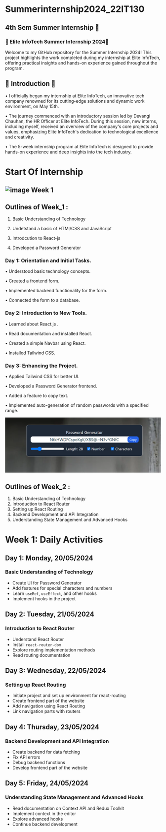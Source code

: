 # Summerinternship2024_22IT130

## 4th Sem Summer Internship 🥇

### 🌟 Elite InfoTech Summer Internship 2024🌟

Welcome to my GitHub repository for the Summer Internship 2024! This project highlights the work completed during my internship at Elite InfoTech, offering practical insights and hands-on experience gained throughout the program.

## 🚀 Introduction 🚀

• I officially began my internship at Elite InfoTech, an innovative tech company renowned for its cutting-edge solutions and dynamic work environment, on May 15th.

• The journey commenced with an introductory session led by Devangi Chauhan, the HR Officer at Elite InfoTech. During this session, new interns, including myself, received an overview of the company's core projects and values, emphasizing Elite InfoTech's dedication to technological excellence and creativity.

• The 5-week internship program at Elite InfoTech is designed to provide hands-on experience and deep insights into the tech industry.

# Start Of Internship

## ![image](https://github.com/prem028/summerinternship2024_22IT127/assets/121212405/510f2fa7-4caa-4c25-bbfe-133b023acc49) Week 1

## Outlines of Week_1 :

1. Basic Understanding of Technology

2. Undetstand a basic of HTMl/CSS and JavaScript

3. Introdcution to React-js

4. Developed a Password Generator

### Day 1: Orientation and Initial Tasks.

• Understood basic technology concepts.

• Created a frontend form.

• Implemented backend functionality for the form.

• Connected the form to a database.

### Day 2: Introduction to New Tools.

• Learned about React.js .

• Read documentation and installed React.

• Created a simple Navbar using React.

• Installed Tailwind CSS.

### Day 3: Enhancing the Project.

• Applied Tailwind CSS for better UI.

• Developed a Password Generator frontend.

• Added a feature to copy text.

• Implemented auto-generation of random passwords with a specified range.

![image](https://github.com/jayu6624/blog-react-backend/blob/main/image/Screenshot%202024-07-03%20192155.png)

## Outlines of Week_2 :

1. Basic Understanding of Technology
2. Introduction to React Router
3. Setting up React Routing
4. Backend Development and API Integration
5. Understanding State Management and Advanced Hooks

# Week 1: Daily Activities

## Day 1: Monday, 20/05/2024
### Basic Understanding of Technology
- Create UI for Password Generator
- Add features for special characters and numbers
- Learn `useRef`, `useEffect`, and other hooks
- Implement hooks in the project

## Day 2: Tuesday, 21/05/2024
### Introduction to React Router
- Understand React Router
- Install `react-router-dom`
- Explore routing implementation methods
- Read routing documentation

## Day 3: Wednesday, 22/05/2024
### Setting up React Routing
- Initiate project and set up environment for react-routing
- Create frontend part of the website
- Add navigation using React Routing
- Link navigation parts with routers

## Day 4: Thursday, 23/05/2024
### Backend Development and API Integration
- Create backend for data fetching
- Fix API errors
- Debug backend functions
- Develop frontend part of the website

## Day 5: Friday, 24/05/2024
### Understanding State Management and Advanced Hooks
- Read documentation on Context API and Redux Toolkit
- Implement context in the editor
- Explore advanced hooks
- Continue backend development
